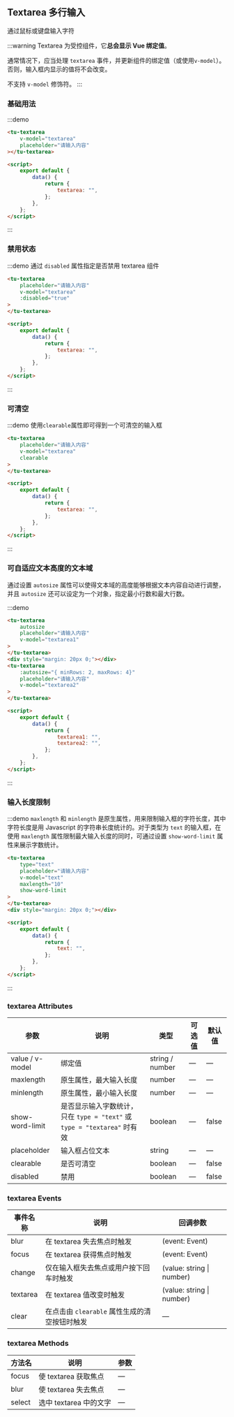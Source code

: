## Textarea 多行输入

通过鼠标或键盘输入字符

:::warning
Textarea 为受控组件，它**总会显示 Vue 绑定值**。

通常情况下，应当处理 `textarea` 事件，并更新组件的绑定值（或使用`v-model`）。否则，输入框内显示的值将不会改变。

不支持 `v-model` 修饰符。
:::

### 基础用法

:::demo

```html
<tu-textarea
	v-model="textarea"
	placeholder="请输入内容"
></tu-textarea>

<script>
	export default {
		data() {
			return {
				textarea: "",
			};
		},
	};
</script>
```

:::

### 禁用状态

:::demo 通过 `disabled` 属性指定是否禁用 textarea 组件

```html
<tu-textarea
	placeholder="请输入内容"
	v-model="textarea"
	:disabled="true"
>
</tu-textarea>

<script>
	export default {
		data() {
			return {
				textarea: "",
			};
		},
	};
</script>
```

:::

### 可清空

:::demo 使用`clearable`属性即可得到一个可清空的输入框

```html
<tu-textarea
	placeholder="请输入内容"
	v-model="textarea"
	clearable
>
</tu-textarea>

<script>
	export default {
		data() {
			return {
				textarea: "",
			};
		},
	};
</script>
```

:::

### 可自适应文本高度的文本域

通过设置 `autosize` 属性可以使得文本域的高度能够根据文本内容自动进行调整，并且 `autosize` 还可以设定为一个对象，指定最小行数和最大行数。

:::demo

```html
<tu-textarea
	autosize
	placeholder="请输入内容"
	v-model="textarea1"
>
</tu-textarea>
<div style="margin: 20px 0;"></div>
<tu-textarea
	:autosize="{ minRows: 2, maxRows: 4}"
	placeholder="请输入内容"
	v-model="textarea2"
>
</tu-textarea>

<script>
	export default {
		data() {
			return {
				textarea1: "",
				textarea2: "",
			};
		},
	};
</script>
```

:::

### 输入长度限制

:::demo `maxlength` 和 `minlength` 是原生属性，用来限制输入框的字符长度，其中字符长度是用 Javascript 的字符串长度统计的。对于类型为 `text` 的输入框，在使用 `maxlength` 属性限制最大输入长度的同时，可通过设置 `show-word-limit` 属性来展示字数统计。

```html
<tu-textarea
	type="text"
	placeholder="请输入内容"
	v-model="text"
	maxlength="10"
	show-word-limit
>
</tu-textarea>
<div style="margin: 20px 0;"></div>

<script>
	export default {
		data() {
			return {
				text: "",
			};
		},
	};
</script>
```

:::

### textarea Attributes

| 参数            | 说明                                                                     | 类型            | 可选值 | 默认值 |
| --------------- | ------------------------------------------------------------------------ | --------------- | ------ | ------ |
| value / v-model | 绑定值                                                                   | string / number | —      | —      |
| maxlength       | 原生属性，最大输入长度                                                   | number          | —      | —      |
| minlength       | 原生属性，最小输入长度                                                   | number          | —      | —      |
| show-word-limit | 是否显示输入字数统计，只在 `type = "text"` 或 `type = "textarea"` 时有效 | boolean         | —      | false  |
| placeholder     | 输入框占位文本                                                           | string          | —      | —      |
| clearable       | 是否可清空                                                               | boolean         | —      | false  |
| disabled        | 禁用                                                                     | boolean         | —      | false  |

### textarea Events

| 事件名称 | 说明                                          | 回调参数                  |
| -------- | --------------------------------------------- | ------------------------- |
| blur     | 在 textarea 失去焦点时触发                    | (event: Event)            |
| focus    | 在 textarea 获得焦点时触发                    | (event: Event)            |
| change   | 仅在输入框失去焦点或用户按下回车时触发        | (value: string \| number) |
| textarea | 在 textarea 值改变时触发                      | (value: string \| number) |
| clear    | 在点击由 `clearable` 属性生成的清空按钮时触发 | —                         |

### textarea Methods

| 方法名 | 说明                   | 参数 |
| ------ | ---------------------- | ---- |
| focus  | 使 textarea 获取焦点   | —    |
| blur   | 使 textarea 失去焦点   | —    |
| select | 选中 textarea 中的文字 | —    |
